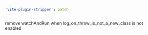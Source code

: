```yaml
---
'vite-plugin-stripper': patch
---
```


remove watchAndRun when log_on_throw_is_not_a_new_class is not enabled
